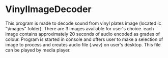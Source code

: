 # VinylImageDecoder
This program is made to decode sound from vinyl plates image (located ic "\\images" folder). There are 3 images available for user's choice. each image contains approximately 20 seconds of audio encoded as grades of colour.
Program is started in console and offers user to make a selection of image to process and creates audio file (.wav) on user's desktop. This file can be played by media player.
